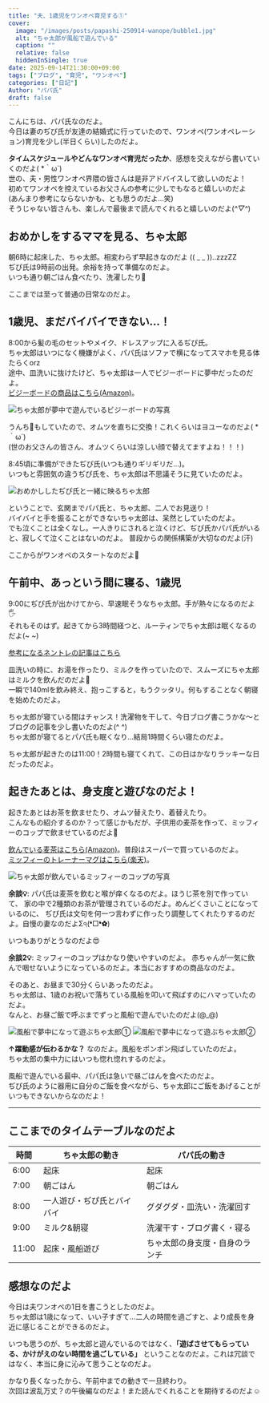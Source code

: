 ```yaml
---
title: "夫、1歳児をワンオペ育児する①"
cover:
  image: "/images/posts/papashi-250914-wanope/bubble1.jpg"
  alt: "ちゃ太郎が風船で遊んでいる"
  caption: ""
  relative: false
  hiddenInSingle: true
date: 2025-09-14T21:30:00+09:00
tags: ["ブログ", "育児", "ワンオペ"]
categories: ["日記"]
Author: "パパ氏"
draft: false
---
```


こんにちは、パパ氏なのだよ。  
今日は妻のぢぴ氏が友達の結婚式に行っていたので、ワンオペ(ワンオペレーション)育児を少し(半日くらい)したのだよ。

**タイムスケジュールやどんなワンオペ育児だったか**、感想を交えながら書いていくのだよ( \*｀ω´)  
世の、夫・男性ワンオペ界隈の皆さんは是非アドバイスして欲しいのだよ！  
初めてワンオペを控えているお父さんの参考に少しでもなると嬉しいのだよ  
(あんまり参考にならないかも、とも思うのだよ...笑)  
そうじゃない皆さんも、楽しんで最後まで読んでくれると嬉しいのだよ(*^▽^*)

## おめかしをするママを見る、ちゃ太郎

朝6時に起床した、ちゃ太郎。相変わらず早起きなのだよ (( _ _ ))..zzzZZ  
ぢぴ氏は9時前の出発。余裕を持って準備なのだよ。  
いつも通り朝ごはん食べたり、洗濯したり🧺

ここまでは至って普通の日常なのだよ。

## 1歳児、まだバイバイできない...！

8:00から髪の毛のセットやメイク、ドレスアップに入るぢぴ氏。  
ちゃ太郎はいつになく機嫌がよく、パパ氏はソファで横になってスマホを見る体たらくorz  
途中、皿洗いに抜けたけど、ちゃ太郎は一人でビジーボードに夢中だったのだよ。  
[ビジーボードの商品はこちら(Amazon)](https://amzn.asia/d/f9r0o0z)。

![ちゃ太郎が夢中で遊んでいるビジーボードの写真](/images/posts/papashi-250914-wanope/busy.png)

うんち💩もしていたので、オムツを直ちに交換！これくらいはヨユーなのだよ( *｀ω´)  
(世のお父さんの皆さん、オムツくらいは涼しい顔で替えてますよね！！！)

8:45頃に準備ができたぢぴ氏(いつも通りギリギリだ...)。  
いつもと雰囲気の違うぢぴ氏を、ちゃ太郎は不思議そうに見ていたのだよ。

![おめかししたぢぴ氏と一緒に映るちゃ太郎](/images/posts/papashi-250914-wanope/zipishi_chataro.jpg)

ということで、玄関までパパ氏と、ちゃ太郎、二人でお見送り！  
バイバイと手を振ることができないちゃ太郎は、呆然としていたのだよ。  
でも泣くことは全くなし。一人きりにされると泣くけど、ぢぴ氏かパパ氏がいると、寂しくて泣くことはないのだよ。
普段からの関係構築が大切なのだよ(汗)

ここからがワンオペのスタートなのだよ🤩

## 午前中、あっという間に寝る、1歳児

9:00にぢぴ氏が出かけてから、早速眠そうなちゃ太郎。手が熱々になるのだよ🖐️  
それもそのはず。起きてから3時間経つと、ルーティンでちゃ太郎は眠くなるのだよ(~ ~)

[参考になるネントレの記事はこちら](/posts/250907-suimin2.md/)

皿洗いの時に、お湯を作ったり、ミルクを作っていたので、スムーズにちゃ太郎はミルクを飲んだのだよ🍼  
一瞬で140mlを飲み終え、抱っこすると，もうクッタリ。何もすることなく朝寝を始めたのだよ。

ちゃ太郎が寝ている間はチャンス！洗濯物を干して、今日ブログ書こうかな〜とブログの記事を少し書いたのだよ(^ ^)  
ちゃ太郎が寝てるとパパ氏も眠くなり...結局1時間くらい寝たのだよ。

ちゃ太郎が起きたのは11:00！2時間も寝てくれて、この日はかなりラッキーな日だったのだよ。

## 起きたあとは、身支度と遊びなのだよ！

起きたあとはお茶を飲ませたり、オムツ替えたり、着替えたり。  
こんなもの紹介するのか？って感じかもだが、子供用の麦茶を作って、ミッフィーのコップで飲ませているのだよ🍵

[飲んでいる麦茶はこちら(Amazon)](https://amzn.asia/d/0Px8EBt)。普段はスーパーで買っているのだよ。  
[ミッフィーのトレーナーマグはこちら(楽天)](https://item.rakuten.co.jp/graphia-marks/spj-cup02-mt/)。

![ちゃ太郎が飲んでいるミッフィーのコップの写真](/images/posts/papashi-250914-wanope/cup.png)

**余談💡**: パパ氏は麦茶を飲むと喉が痒くなるのだよ。ほうじ茶を別で作っていて、
家の中で2種類のお茶が管理されているのだよ。めんどくさいことになっているのに、
ぢぴ氏は文句を何一つ言わずに作ったり調整してくれたりするのだよ。自慢の妻なのだよΣ੧(❛□❛✿)

いつもありがとうなのだよ😍

**余談2💡**: ミッフィーのコップはかなり使いやすいのだよ。
赤ちゃんが一気に飲んで咽せないようになっているのだよ。本当におすすめの商品なのだよ。

そのあと、お昼まで30分くらいあったのだよ。  
ちゃ太郎は、1歳のお祝いで落ちている風船を叩いて飛ばすのにハマっていたのだよ。  
なんと、お昼ご飯で呼ぶまでずっと風船で遊んでいたのだよ(@_@)

![風船で夢中になって遊ぶちゃ太郎①](/images/posts/papashi-250914-wanope/bubble1.jpg)
![風船で夢中になって遊ぶちゃ太郎②](/images/posts/papashi-250914-wanope/bubble2.jpg)

**↑躍動感が伝わるかな？** なのだよ。風船をポンポン飛ばしていたのだよ。  
ちゃ太郎の集中力にはいつも惚れ惚れするのだよ。

風船で遊んでいる最中、パパ氏は急いで昼ごはんを食べたのだよ。  
ぢぴ氏のように器用に自分のご飯を食べながら、ちゃ太郎にご飯をあげることがいつもできないからなのだよ！

---

## ここまでのタイムテーブルなのだよ

|時間|ちゃ太郎の動き|パパ氏の動き|
|--|--|--|
|6:00|起床|起床|
|7:00|朝ごはん|朝ごはん|
|8:00|一人遊び・ぢぴ氏とバイバイ|グダグダ・皿洗い・洗濯回す|
|9:00|ミルク&朝寝|洗濯干す・ブログ書く・寝る|
|11:00|起床・風船遊び|ちゃ太郎の身支度・自身のランチ|

## 感想なのだよ

今日は夫ワンオペの1日を書こうとしたのだよ。  
ちゃ太郎は1歳になって、いい子すぎて...二人の時間を過ごすと、より成長を身近に感じることができるのだよ。

いつも思うのが、ちゃ太郎と遊んでいるのではなく、**「遊ばさせてもらっている、かけがえのない時間を過ごしている」**
ということなのだよ。これは冗談ではなく、本当に身に沁みて思うことなのだよ。

かなり長くなったから、午前中までの動きで一旦終わり。  
次回は波乱万丈？の午後編なのだよ！また読んでくれることを期待するのだよ☺️
